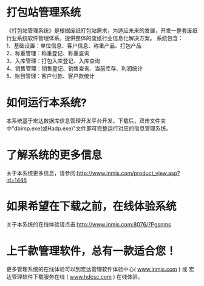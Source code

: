# 打包站管理系统

《打包站管理系统》是根据废纸打包站需求，为适应未来的发展，开发一整套废纸行业系统软件管理体系，提供整体的废纸行业信息化解决方案。
 系统包含：   
1、基础设置：单位信息、客户信息、称重产品、打包产品   
2、称重管理：称重登记、称重查询   
3、入库管理：打包入库登记、入库查询   
4、销售管理：销售登记、销售查询、当前库存、利润统计   
5、账目管理：客户付款、客户款统计 

# 如何运行本系统?

本系统基于宏达数据库信息管理开发平台开发，下载后，双击文件夹中"dbimp.exe(或Hadp.exe)"文件即可完整运行对应的信息管理系统。

# 了解系统的更多信息

关于本系统更多信息，请参阅:http://www.inmis.com/product_view.asp?id=1446

# 如果希望在下载之前，在线体验系统

关于本系统的在线体验请点击:http://www.inmis.com:8076/?Pgsnms

# 上千款管理软件，总有一款适合您！

更多管理系统的在线体验可以到宏达管理软件体验中心( www.inmis.com ) 或 宏达管理软件下载服务在线 ( www.hdcsc.com ) 在线体验。

